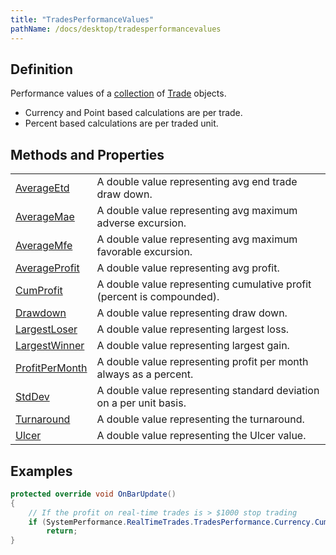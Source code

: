```yaml
---
title: "TradesPerformanceValues"
pathName: /docs/desktop/tradesperformancevalues
---
```


## Definition

Performance values of a [collection](/docs/desktop/tradecollection) of [Trade](/docs/desktop/trade) objects.

- Currency and Point based calculations are per trade.
- Percent based calculations are per traded unit.

## Methods and Properties

|  |  |
| --- | --- |
| [AverageEtd](/docs/desktop/averageetd) | A double value representing avg end trade draw down. |
| [AverageMae](/docs/desktop/averagemae) | A double value representing avg maximum adverse excursion. |
| [AverageMfe](/docs/desktop/averagemfe) | A double value representing avg maximum favorable excursion. |
| [AverageProfit](/docs/desktop/averageprofit) | A double value representing avg profit. |
| [CumProfit](/docs/desktop/cumprofit) | A double value representing cumulative profit (percent is compounded). |
| [Drawdown](/docs/desktop/drawdown) | A double value representing draw down. |
| [LargestLoser](/docs/desktop/largestloser) | A double value representing largest loss. |
| [LargestWinner](/docs/desktop/largestwinner) | A double value representing largest gain. |
| [ProfitPerMonth](/docs/desktop/profitpermonth) | A double value representing profit per month always as a percent. |
| [StdDev](/docs/desktop/stddev) | A double value representing standard deviation on a per unit basis. |
| [Turnaround](/docs/desktop/turnaround) | A double value representing the turnaround. |
| [Ulcer](/docs/desktop/ulcer) | A double value representing the Ulcer value. |

## Examples

```csharp
protected override void OnBarUpdate()
{
    // If the profit on real-time trades is > $1000 stop trading
    if (SystemPerformance.RealTimeTrades.TradesPerformance.Currency.CumProfit > 1000)
        return;
}
```

